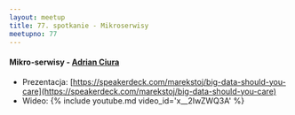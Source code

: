 ```yaml
---
layout: meetup
title: 77. spotkanie - Mikroserwisy
meetupno: 77
---
```


#### Mikro-serwisy  - [Adrian Ciura](https://twitter.com/adrianciura)
* Prezentacja: [https://speakerdeck.com/marekstoj/big-data-should-you-care](https://speakerdeck.com/marekstoj/big-data-should-you-care)
* Wideo: {% include youtube.md video_id='x__2IwZWQ3A' %}
